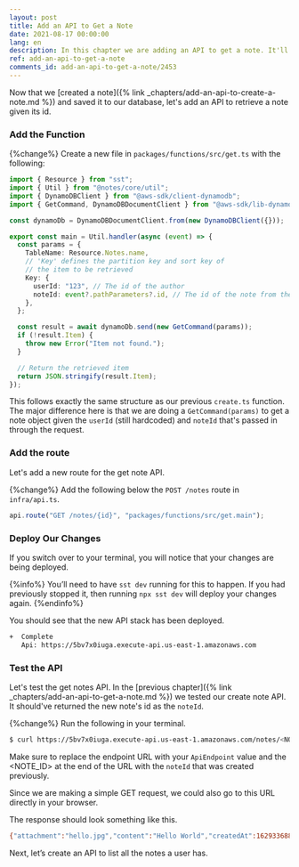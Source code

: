 ```yaml
---
layout: post
title: Add an API to Get a Note
date: 2021-08-17 00:00:00
lang: en
description: In this chapter we are adding an API to get a note. It'll trigger a Lambda function when we hit the API and get the requested note from our DynamoDB table.
ref: add-an-api-to-get-a-note
comments_id: add-an-api-to-get-a-note/2453
---
```


Now that we [created a note]({% link _chapters/add-an-api-to-create-a-note.md %}) and saved it to our database, let's add an API to retrieve a note given its id.

### Add the Function

{%change%} Create a new file in `packages/functions/src/get.ts` with the following:

```ts
import { Resource } from "sst";
import { Util } from "@notes/core/util";
import { DynamoDBClient } from "@aws-sdk/client-dynamodb";
import { GetCommand, DynamoDBDocumentClient } from "@aws-sdk/lib-dynamodb";

const dynamoDb = DynamoDBDocumentClient.from(new DynamoDBClient({}));

export const main = Util.handler(async (event) => {
  const params = {
    TableName: Resource.Notes.name,
    // 'Key' defines the partition key and sort key of
    // the item to be retrieved
    Key: {
      userId: "123", // The id of the author
      noteId: event?.pathParameters?.id, // The id of the note from the path
    },
  };

  const result = await dynamoDb.send(new GetCommand(params));
  if (!result.Item) {
    throw new Error("Item not found.");
  }

  // Return the retrieved item
  return JSON.stringify(result.Item);
});
```

This follows exactly the same structure as our previous `create.ts` function. The major difference here is that we are doing a `GetCommand(params)` to get a note object given the `userId` (still hardcoded) and `noteId` that's passed in through the request.

### Add the route

Let's add a new route for the get note API.

{%change%} Add the following below the `POST /notes` route in `infra/api.ts`.

```ts
api.route("GET /notes/{id}", "packages/functions/src/get.main");
```

### Deploy Our Changes

If you switch over to your terminal, you will notice that your changes are being deployed.

{%info%}
You’ll need to have `sst dev` running for this to happen. If you had previously stopped it, then running `npx sst dev` will deploy your changes again.
{%endinfo%}

You should see that the new API stack has been deployed.

```bash
+  Complete
   Api: https://5bv7x0iuga.execute-api.us-east-1.amazonaws.com
```

### Test the API

Let's test the get notes API. In the [previous chapter]({% link _chapters/add-an-api-to-get-a-note.md %}) we tested our create note API. It should've returned the new note's id as the `noteId`.

{%change%} Run the following in your terminal.

``` bash
$ curl https://5bv7x0iuga.execute-api.us-east-1.amazonaws.com/notes/<NOTE_ID>
```

Make sure to replace the endpoint URL with your `ApiEndpoint` value and the <NOTE_ID> at the end of the URL with the `noteId` that was created previously.

Since we are making a simple GET request, we could also go to this URL directly in your browser.

The response should look something like this.

``` bash
{"attachment":"hello.jpg","content":"Hello World","createdAt":1629336889054,"noteId":"a46b7fe0-008d-11ec-a6d5-a1d39a077784","userId":"123"}
```

Next, let’s create an API to list all the notes a user has.
